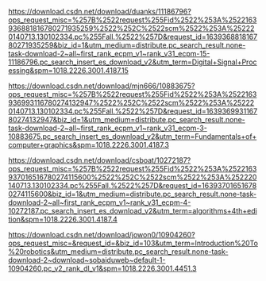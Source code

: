 https://download.csdn.net/download/duanks/11186796?ops_request_misc=%257B%2522request%255Fid%2522%253A%2522163936881816780271935259%2522%252C%2522scm%2522%253A%252220140713.130102334.pc%255Fall.%2522%257D&request_id=163936881816780271935259&biz_id=1&utm_medium=distribute.pc_search_result.none-task-download-2~all~first_rank_ecpm_v1~rank_v31_ecpm-15-11186796.pc_search_insert_es_download_v2&utm_term=Digital+Signal+Processing&spm=1018.2226.3001.4187.15



https://download.csdn.net/download/mjn666/10883675?ops_request_misc=%257B%2522request%255Fid%2522%253A%2522163936993116780274132947%2522%252C%2522scm%2522%253A%252220140713.130102334.pc%255Fall.%2522%257D&request_id=163936993116780274132947&biz_id=1&utm_medium=distribute.pc_search_result.none-task-download-2~all~first_rank_ecpm_v1~rank_v31_ecpm-3-10883675.pc_search_insert_es_download_v2&utm_term=Fundamentals+of+computer+graphics&spm=1018.2226.3001.4187.3

https://download.csdn.net/download/csboat/10272187?ops_request_misc=%257B%2522request%255Fid%2522%253A%2522163937016516780274115600%2522%252C%2522scm%2522%253A%252220140713.130102334.pc%255Fall.%2522%257D&request_id=163937016516780274115600&biz_id=1&utm_medium=distribute.pc_search_result.none-task-download-2~all~first_rank_ecpm_v1~rank_v31_ecpm-4-10272187.pc_search_insert_es_download_v2&utm_term=algorithms+4th+edition&spm=1018.2226.3001.4187.4

https://download.csdn.net/download/jowon0/10904260?ops_request_misc=&request_id=&biz_id=103&utm_term=Introduction%20To%20robotics&utm_medium=distribute.pc_search_result.none-task-download-2~download~sobaiduweb~default-1-10904260.pc_v2_rank_dl_v1&spm=1018.2226.3001.4451.3